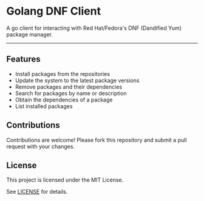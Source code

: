 # Golang DNF Client

A go client for interacting with Red Hat/Fedora's DNF (Dandified Yum) package
manager.

---

## Features

* Install packages from the repositories
* Update the system to the latest package versions
* Remove packages and their dependencies
* Search for packages by name or description
* Obtain the dependencies of a package
* List installed packages

## Contributions

Contributions are welcome! Please fork this repository and submit a pull
request with your changes.

## License

This project is licensed under the MIT License.

See [LICENSE](LICENSE) for details.
